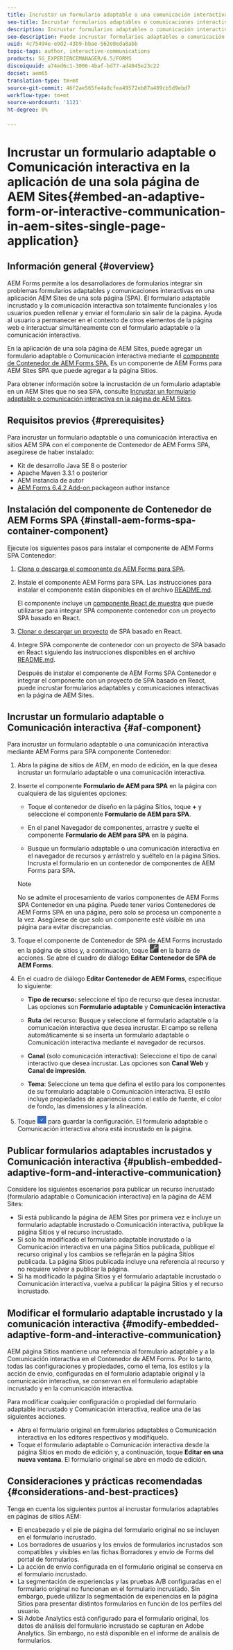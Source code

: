 ```yaml
---
title: Incrustar un formulario adaptable o una comunicación interactiva en una aplicación de una sola página de AEM Sites
seo-title: Incrustar formularios adaptables o comunicaciones interactivas en páginas de AEM Sites
description: Incrustar formularios adaptables o comunicación interactiva en páginas de AEM Sites. Los usuarios pueden rellenar y enviar formularios sin salir de la página Sitios.
seo-description: Puede incrustar formularios adaptables o comunicación interactiva en páginas de AEM Sites. Los usuarios pueden rellenar y enviar formularios sin salir de la página Sitios.
uuid: 4c75494e-e9d2-43b9-bbae-562e0eda8abb
topic-tags: author, interactive-communications
products: SG_EXPERIENCEMANAGER/6.5/FORMS
discoiquuid: a74ed6c1-3006-4baf-bd77-ad4045e23c22
docset: aem65
translation-type: tm+mt
source-git-commit: 46f2ae565fe4a8cfea49572eb87a489cb5d9ebd7
workflow-type: tm+mt
source-wordcount: '1121'
ht-degree: 0%

---
```



# Incrustar un formulario adaptable o Comunicación interactiva en la aplicación de una sola página de AEM Sites{#embed-an-adaptive-form-or-interactive-communication-in-aem-sites-single-page-application}

## Información general {#overview}

AEM Forms permite a los desarrolladores de formularios integrar sin problemas formularios adaptables y comunicaciones interactivas en una aplicación AEM Sites de una sola página (SPA). El formulario adaptable incrustado y la comunicación interactiva son totalmente funcionales y los usuarios pueden rellenar y enviar el formulario sin salir de la página. Ayuda al usuario a permanecer en el contexto de otros elementos de la página web e interactuar simultáneamente con el formulario adaptable o la comunicación interactiva.

En la aplicación de una sola página de AEM Sites, puede agregar un formulario adaptable o Comunicación interactiva mediante el [componente de Contenedor de AEM Forms SPA](../../forms/using/embed-adaptive-form-aem-sites-spa.md#af-component)[.](../../forms/using/embed-adaptive-form-aem-sites-spa.md#af-component) Es un componente de AEM Forms para AEM Sites SPA que puede agregar a la página Sitios.

Para obtener información sobre la incrustación de un formulario adaptable en un AEM Sites que no sea SPA, consulte [Incrustar un formulario adaptable o comunicación interactiva en la página de AEM Sites](/help/forms/using/embed-adaptive-form-aem-sites.md).

## Requisitos previos {#prerequisites}

Para incrustar un formulario adaptable o una comunicación interactiva en sitios AEM SPA con el componente de Contenedor de AEM Forms SPA, asegúrese de haber instalado:

* Kit de desarrollo Java SE 8 o posterior
* Apache Maven 3.3.1 o posterior
* AEM instancia de autor
* [AEM Forms 6.4.2 Add-on ](https://helpx.adobe.com/es/aem-forms/kb/aem-forms-releases.html) packageon author instance

## Instalación del componente de Contenedor de AEM Forms SPA {#install-aem-forms-spa-container-component}

Ejecute los siguientes pasos para instalar el componente de AEM Forms SPA Contenedor:

1. [Clona o descarga el componente de AEM Forms para SPA](https://github.com/Adobe-Marketing-Cloud/aem-forms/tree/master/forms-spa).
1. Instale el componente AEM Forms para SPA. Las instrucciones para instalar el componente están disponibles en el archivo [README.md](https://github.com/Adobe-Marketing-Cloud/aem-forms/tree/master/forms-spa#aem-form-component).

   El componente incluye un [componente React de muestra](https://github.com/Adobe-Marketing-Cloud/aem-forms/tree/master/forms-spa/react-component) que puede utilizarse para integrar SPA componente contenedor con un proyecto SPA basado en React.

1. [Clonar o descargar un proyecto](https://github.com/adobe/aem-sample-we-retail-journal) de SPA basado en React.
1. Integre SPA componente de contenedor con un proyecto de SPA basado en React siguiendo las instrucciones disponibles en el archivo [README.md](https://github.com/Adobe-Marketing-Cloud/aem-forms/tree/master/forms-spa/react-component#aem-form-react-component-for-spa---editor).

   Después de instalar el componente de AEM Forms SPA Contenedor e integrar el componente con un proyecto de SPA basado en React, puede incrustar formularios adaptables y comunicaciones interactivas en la página de AEM Sites.

## Incrustar un formulario adaptable o Comunicación interactiva {#af-component}

Para incrustar un formulario adaptable o una comunicación interactiva mediante AEM Forms para SPA componente Contenedor:

1. Abra la página de sitios de AEM, en modo de edición, en la que desea incrustar un formulario adaptable o una comunicación interactiva.
1. Inserte el componente **Formulario de AEM para SPA** en la página con cualquiera de las siguientes opciones:

   * Toque el contenedor de diseño en la página Sitios, toque **+** y seleccione el componente **Formulario de AEM para SPA**.

   * En el panel Navegador de componentes, arrastre y suelte el componente **Formulario de AEM para SPA** en la página.
   * Busque un formulario adaptable o una comunicación interactiva en el navegador de recursos y arrástrelo y suéltelo en la página Sitios. Incrusta el formulario en un contenedor de componentes de AEM Forms para SPA.

   >[!NOTE]
   >
   >No se admite el procesamiento de varios componentes de AEM Forms SPA Contenedor en una página. Puede tener varios Contenedores de AEM Forms SPA en una página, pero solo se procesa un componente a la vez. Asegúrese de que solo un componente esté visible en una página para evitar discrepancias.

1. Toque el componente de Contenedor de SPA de AEM Forms incrustado en la página de sitios y, a continuación, toque ![settings_icon](assets/settings_icon.png) en la barra de acciones. Se abre el cuadro de diálogo **Editar Contenedor de SPA de AEM Forms**.
1. En el cuadro de diálogo **Editar Contenedor de AEM Forms**, especifique lo siguiente:

   * **Tipo de recurso:** seleccione el tipo de recurso que desea incrustar. Las opciones son **Formulario adaptable** y **Comunicación interactiva**

   * **Ruta** del recurso: Busque y seleccione el formulario adaptable o la comunicación interactiva que desea incrustar. El campo se rellena automáticamente si se inserta un formulario adaptable o Comunicación interactiva mediante el navegador de recursos.
   * **Canal**  (solo comunicación interactiva): Seleccione el tipo de canal interactivo que desea incrustar. Las opciones son **Canal Web** y **Canal de impresión**.

   * **Tema**: Seleccione un tema que defina el estilo para los componentes de su formulario adaptable o Comunicación interactiva. El estilo incluye propiedades de apariencia como el estilo de fuente, el color de fondo, las dimensiones y la alineación.

1. Toque ![done_icon](assets/done_icon.png) para guardar la configuración. El formulario adaptable o Comunicación interactiva ahora está incrustado en la página.

## Publicar formularios adaptables incrustados y Comunicación interactiva {#publish-embedded-adaptive-form-and-interactive-communication}

Considere los siguientes escenarios para publicar un recurso incrustado (formulario adaptable o Comunicación interactiva) en la página de AEM Sites:

* Si está publicando la página de AEM Sites por primera vez e incluye un formulario adaptable incrustado o Comunicación interactiva, publique la página Sitios y el recurso incrustado.
* Si solo ha modificado el formulario adaptable incrustado o la Comunicación interactiva en una página Sitios publicada, publique el recurso original y los cambios se reflejarán en la página Sitios publicada. La página Sitios publicada incluye una referencia al recurso y no requiere volver a publicar la página.
* Si ha modificado la página Sitios y el formulario adaptable incrustado o Comunicación interactiva, vuelva a publicar la página Sitios y el recurso incrustado.

## Modificar el formulario adaptable incrustado y la comunicación interactiva {#modify-embedded-adaptive-form-and-interactive-communication}

AEM página Sitios mantiene una referencia al formulario adaptable y a la Comunicación interactiva en el Contenedor de AEM Forms. Por lo tanto, todas las configuraciones y propiedades, como el tema, los estilos y la acción de envío, configuradas en el formulario adaptable original y la comunicación interactiva, se conservan en el formulario adaptable incrustado y en la comunicación interactiva.

Para modificar cualquier configuración o propiedad del formulario adaptable incrustado y Comunicación interactiva, realice una de las siguientes acciones.

* Abra el formulario original en formularios adaptables o Comunicación interactiva en los editores respectivos y modifíquelo.
* Toque el formulario adaptable o Comunicación interactiva desde la página Sitios en modo de edición y, a continuación, toque **Editar en una nueva ventana**. El formulario original se abre en modo de edición.

## Consideraciones y prácticas recomendadas {#considerations-and-best-practices}

Tenga en cuenta los siguientes puntos al incrustar formularios adaptables en páginas de sitios AEM:

* El encabezado y el pie de página del formulario original no se incluyen en el formulario incrustado.
* Los borradores de usuarios y los envíos de formularios incrustados son compatibles y visibles en las fichas Borradores y envío de Forms del portal de formularios.
* La acción de envío configurada en el formulario original se conserva en el formulario incrustado.
* La segmentación de experiencias y las pruebas A/B configuradas en el formulario original no funcionan en el formulario incrustado. Sin embargo, puede utilizar la segmentación de experiencias en la página Sitios para presentar distintos formularios en función de los perfiles del usuario.
* Si Adobe Analytics está configurado para el formulario original, los datos de análisis del formulario incrustado se capturan en Adobe Analytics. Sin embargo, no está disponible en el informe de análisis de formularios.

